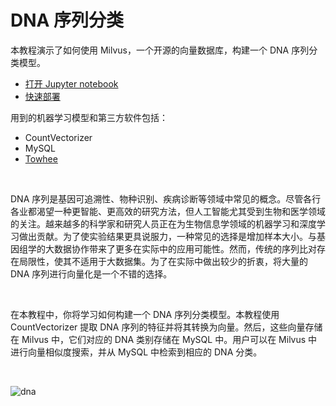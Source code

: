 

# DNA 序列分类

本教程演示了如何使用 Milvus，一个开源的向量数据库，构建一个 DNA 序列分类模型。

- [打开 Jupyter notebook](https://github.com/milvus-io/bootcamp/blob/master/solutions/medical/dna_sequence_classification/dna_sequence_classification.ipynb)
- [快速部署](https://github.com/milvus-io/bootcamp/blob/master/solutions/medical/dna_sequence_classification/quick_deploy)

用到的机器学习模型和第三方软件包括：
- CountVectorizer
- MySQL
- [Towhee](https://towhee.io/)

<br/>

DNA 序列是基因可追溯性、物种识别、疾病诊断等领域中常见的概念。尽管各行各业都渴望一种更智能、更高效的研究方法，但人工智能尤其受到生物和医学领域的关注。越来越多的科学家和研究人员正在为生物信息学领域的机器学习和深度学习做出贡献。为了使实验结果更具说服力，一种常见的选择是增加样本大小。与基因组学的大数据协作带来了更多在实际中的应用可能性。然而，传统的序列比对存在局限性，使其不适用于大数据集。为了在实际中做出较少的折衷，将大量的 DNA 序列进行向量化是一个不错的选择。

<br/>

在本教程中，你将学习如何构建一个 DNA 序列分类模型。本教程使用 CountVectorizer 提取 DNA 序列的特征并将其转换为向量。然后，这些向量存储在 Milvus 中，它们对应的 DNA 类别存储在 MySQL 中。用户可以在 Milvus 中进行向量相似度搜索，并从 MySQL 中检索到相应的 DNA 分类。

<br/>

![dna](/assets/dna.png "DNA 序列分类模型的工作流程。")

